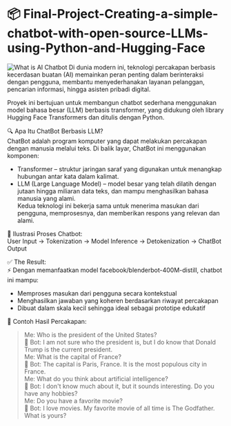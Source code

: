 # 📦 Final-Project-Creating-a-simple-chatbot-with-open-source-LLMs-using-Python-and-Hugging-Face
![What is AI Chatbot](https://github.com/user-attachments/assets/db2a8c3d-90c9-4c20-9cc8-5a8d2489265e)
Di dunia modern ini, teknologi percakapan berbasis kecerdasan buatan (AI) memainkan peran penting dalam berinteraksi dengan pengguna, membantu menyederhanakan layanan pelanggan, pencarian informasi, hingga asisten pribadi digital.

Proyek ini bertujuan untuk membangun chatbot sederhana menggunakan model bahasa besar (LLM) berbasis transformer, yang didukung oleh library Hugging Face Transformers dan ditulis dengan Python.

🔍 Apa Itu ChatBot Berbasis LLM?<br>
ChatBot adalah program komputer yang dapat melakukan percakapan dengan manusia melalui teks. Di balik layar, ChatBot ini menggunakan komponen:
- Transformer – struktur jaringan saraf yang digunakan untuk menangkap hubungan antar kata dalam kalimat.
- LLM (Large Language Model) – model besar yang telah dilatih dengan jutaan hingga miliaran data teks, dan mampu menghasilkan bahasa manusia yang alami.<br>
Kedua teknologi ini bekerja sama untuk menerima masukan dari pengguna, memprosesnya, dan memberikan respons yang relevan dan alami.

🧩 Ilustrasi Proses Chatbot:<br>
User Input → Tokenization → Model Inference → Detokenization → ChatBot Output<br>

✅ The Result:<br>
⚡ Dengan memanfaatkan model facebook/blenderbot-400M-distill, chatbot ini mampu:<br>
- Memproses masukan dari pengguna secara kontekstual
- Menghasilkan jawaban yang koheren berdasarkan riwayat percakapan
- Dibuat dalam skala kecil sehingga ideal sebagai prototipe edukatif

📌 Contoh Hasil Percakapan:
> Me: Who is the president of the United States?<br>
🤖 Bot: I am not sure who the president is, but I do know that Donald Trump is the current president.<br>
> Me: What is the capital of France?<br>
🤖 Bot: The capital is Paris, France. It is the most populous city in France.<br>
> Me: What do you think about artificial intelligence?<br>
🤖 Bot: I don't know much about it, but it sounds interesting. Do you have any hobbies?<br>
> Me: Do you have a favorite movie?<br>
🤖 Bot: I love movies. My favorite movie of all time is The Godfather. What is yours?<br>
